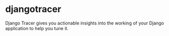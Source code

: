 djangotracer
============

Django Tracer gives you actionable insights into the working of your Django application to help you tune it. 

